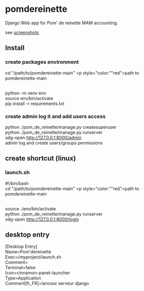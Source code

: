 # pomdereinette

Django Web app for Pom' de reinette MAM accounting.

see [screenshots](screenshots.md)

## Install

### create packages environment
cd "/path/to/pomdereinette-main" <p style="color:""red">path to pomdereinette-main</p><br>
python -m venv env<br>
source env/bin/activate<br>
pip install -r requirements.txt

### create admin log it and add users access
python ./pom_de_reinette/manage.py createsuperuser<br>
python ./pom_de_reinette/manage.py runserver<br>
xdg-open http://127.0.0.1:8000/admin<br>
admin log and create users/groups permissions

## create shortcut (linux)

### launch.sh
#!/bin/bash<br>
cd "/path/to/pomdereinette-main" <p style="color:""red">path to pomdereinette-main</p><br>
source ./env/bin/activate<br>
python ./pom_de_reinette/manage.py runserver<br>
xdg-open http://127.0.0.1:8000/login

## desktop entry
[Desktop Entry]<br>
Name=Pom'dereinette<br>
Exec=/myproject/launch.sh<br>
Comment=<br>
Terminal=false<br>
Icon=cinnamon-panel-launcher<br>
Type=Application<br>
Comment[fr_FR]=lanceur serveur django
